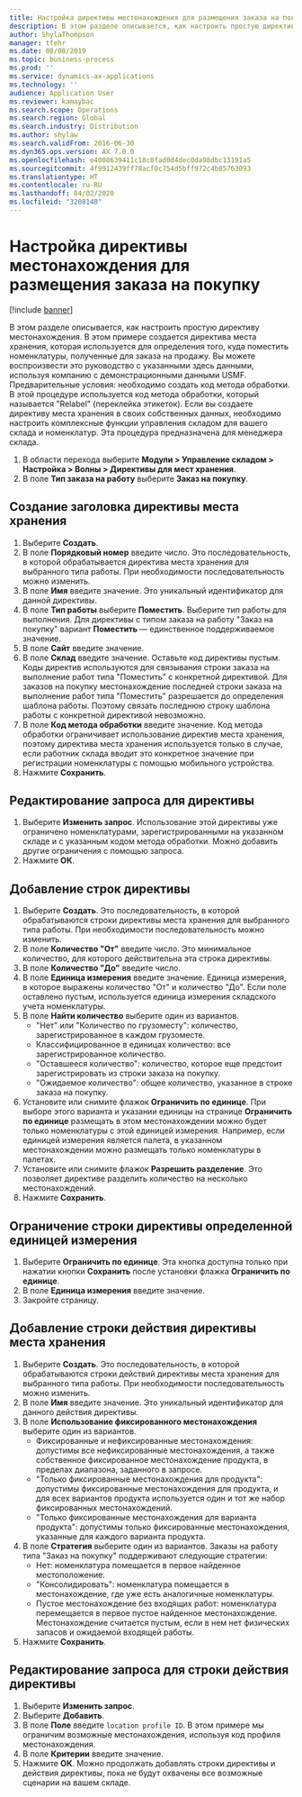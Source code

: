 ```yaml
---
title: Настройка директивы местонахождения для размещения заказа на покупку
description: В этом разделе описывается, как настроить простую директиву местонахождения.
author: ShylaThompson
manager: tfehr
ms.date: 08/08/2019
ms.topic: business-process
ms.prod: ''
ms.service: dynamics-ax-applications
ms.technology: ''
audience: Application User
ms.reviewer: kamaybac
ms.search.scope: Operations
ms.search.region: Global
ms.search.industry: Distribution
ms.author: shylaw
ms.search.validFrom: 2016-06-30
ms.dyn365.ops.version: AX 7.0.0
ms.openlocfilehash: e4008639411c18c0fad0d4dec0da98dbc13191a5
ms.sourcegitcommit: 4f9912439ff78acf0c754d5bff972c4b85763093
ms.translationtype: HT
ms.contentlocale: ru-RU
ms.lasthandoff: 04/02/2020
ms.locfileid: "3208140"
---
```

# <a name="set-up-a-location-directive-for-purchase-order-put-away"></a>Настройка директивы местонахождения для размещения заказа на покупку

[!include [banner](../../includes/banner.md)]

В этом разделе описывается, как настроить простую директиву местонахождения. В этом примере создается директива места хранения, которая используется для определения того, куда поместить номенклатуры, полученные для заказа на продажу. Вы можете воспроизвести это руководство с указанными здесь данными, используя компанию с демонстрационными данными USMF. Предварительные условия: необходимо создать код метода обработки. В этой процедуре используется код метода обработки, который называется "Relabel" (переклейка этикеток). Если вы создаете директиву места хранения в своих собственных данных, необходимо настроить комплексные функции управления складом для вашего склада и номенклатур. Эта процедура предназначена для менеджера склада.

1. В области перехода выберите **Модули > Управление складом > Настройка > Волны > Директивы для мест хранения**.
2. В поле **Тип заказа на работу** выберите **Заказ на покупку**.

## <a name="create-a-location-directive-header"></a>Создание заголовка директивы места хранения
1. Выберите **Создать**.
2. В поле **Порядковый номер** введите число. Это последовательность, в которой обрабатывается директива места хранения для выбранного типа работы. При необходимости последовательность можно изменить.  
3. В поле **Имя** введите значение. Это уникальный идентификатор для данной директивы.  
4. В поле **Тип работы** выберите **Поместить**. Выберите тип работы для выполнения. Для директивы с типом заказа на работу "Заказ на покупку" вариант **Поместить** — единственное поддерживаемое значение.  
5. В поле **Сайт** введите значение.
6. В поле **Склад** введите значение. Оставьте код директивы пустым.  Коды директив используются для связывания строки заказа на выполнение работ типа "Поместить" с конкретной директивой. Для заказов на покупку местонахождение последней строки заказа на выполнение работ типа "Поместить" разрешается до определения шаблона работы. Поэтому связать последнюю строку шаблона работы с конкретной директивой невозможно.   
7. В поле **Код метода обработки** введите значение. Код метода обработки ограничивает использование директив места хранения, поэтому директива места хранения используется только в случае, если работник склада вводит это конкретное значение при регистрации номенклатуры с помощью мобильного устройства.  
8. Нажмите **Сохранить**.

## <a name="edit-the-query-for-directive"></a>Редактирование запроса для директивы
1. Выберите **Изменить запрос**. Использование этой директивы уже ограничено номенклатурами, зарегистрированными на указанном складе и с указанным кодом метода обработки. Можно добавить другие ограничения с помощью запроса.  
2. Нажмите **ОК**.

## <a name="add-directive-lines"></a>Добавление строк директивы
1. Выберите **Создать**. Это последовательность, в которой обрабатываются строки директивы места хранения для выбранного типа работы. При необходимости последовательность можно изменить.  
2. В поле **Количество "От"** введите число. Это минимальное количество, для которого действительна эта строка директивы.  
3. В поле **Количество "До"** введите число.
4. В поле **Единица измерения** введите значение. Единица измерения, в которое выражены количество "От" и количество "До". Если поле оставлено пустым, используется единица измерения складского учета номенклатуры.  
5. В поле **Найти количество** выберите один из вариантов.
    - "Нет" или "Количество по грузоместу": количество, зарегистрированное в каждом грузоместе.  
    - Классифицированное в единицах количество: все зарегистрированное количество.  
    - "Оставшееся количество": количество, которое еще предстоит зарегистрировать из строки заказа на покупку.  
    - "Ожидаемое количество": общее количество, указанное в строке заказа на покупку.  
6. Установите или снимите флажок **Ограничить по единице**. При выборе этого варианта и указании единицы на странице **Ограничить по единице** размещать в этом местонахождении можно будет только номенклатуры с этой единицей измерения. Например, если единицей измерения является палета, в указанном местонахождении можно размещать только номенклатуры в палетах.  
7. Установите или снимите флажок **Разрешить разделение**. Это позволяет директиве разделить количество на несколько местонахождений.  
8. Нажмите **Сохранить**.

## <a name="restrict-the-directive-line-to-a-specific-unit"></a>Ограничение строки директивы определенной единицей измерения
1. Выберите **Ограничить по единице**. Эта кнопка доступна только при нажатии кнопки **Сохранить** после установки флажка **Ограничить по единице**.  
2. В поле **Единица измерения** введите значение.
3. Закройте страницу.

## <a name="add-a-location-directive-action-line"></a>Добавление строки действия директивы места хранения
1. Выберите **Создать**. Это последовательность, в которой обрабатываются строки действий директивы места хранения для выбранного типа работы. При необходимости последовательность можно изменить.  
2. В поле **Имя** введите значение. Это уникальный идентификатор для данного действия директивы.  
3. В поле **Использование фиксированного местонахождения** выберите один из вариантов.
    - Фиксированные и нефиксированные местонахождения: допустимы все нефиксированные местонахождения, а также собственное фиксированное местонахождение продукта, в пределах диапазона, заданного в запросе.  
    - "Только фиксированные местонахождения для продукта": допустимы фиксированные местонахождения для продукта, и для всех вариантов продукта используется один и тот же набор фиксированных местонахождений.  
    - "Только фиксированные местонахождения для варианта продукта": допустимы только фиксированные местонахождения, указанные для каждого варианта продукта.  
4. В поле **Стратегия** выберите один из вариантов. Заказы на работу типа "Заказ на покупку" поддерживают следующие стратегии: 
    - Нет: номенклатура помещается в первое найденное местоположение.  
    - "Консолидировать": номенклатура помещается в местонахождение, где уже есть аналогичные номенклатуры.  
    - Пустое местонахождение без входящих работ: номенклатура перемещается в первое пустое найденное местонахождение. Местонахождение считается пустым, если в нем нет физических запасов и ожидаемой входящей работы.  
5. Нажмите **Сохранить**.

## <a name="edit-the-query-for-directive-action-line"></a>Редактирование запроса для строки действия директивы
1. Выберите **Изменить запрос**.
2. Выберите **Добавить**.
3. В поле **Поле** введите `location profile ID`. В этом примере мы ограничим возможные местонахождения, используя код профиля местонахождения.  
4. В поле **Критерии** введите значение.
5. Нажмите **ОК**. Можно продолжать добавлять строки директивы и действия директивы, пока не будут охвачены все возможные сценарии на вашем складе.  

